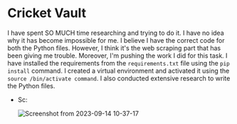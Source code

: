 # Cricket Vault

I have spent SO MUCH time researching and trying to do it. I have no idea why it has become impossible for me. I believe I have the correct code for both the Python files. However, I think it's the web scraping part that has been giving me trouble. Moreover, I'm pushing the work I did for this task. I have installed the requirements from the ``requirements.txt`` file using the ``pip install`` command. I created a virtual environment and activated it using the ``source /bin/activate command``. I also conducted extensive research to write the Python files.

- Sc:

  ![Screenshot from 2023-09-14 10-37-17](https://github.com/pn1616/amfoss_tasks/assets/143744137/cc1c276a-7fec-4d18-9792-a824086d3fae)

